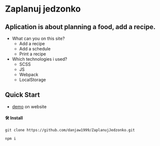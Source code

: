 # Zaplanuj jedzonko

## Aplication is about planning a food, add a recipe.


- What can you on this site?
  - Add a recipe
  - Add a schedule
  - Print a recipe
- Which technologies i used?
  - SCSS
  - JS
  - Webpack
  - LocalStorage

## Quick Start
* [demo](https://danjaw1999.github.io/ZaplanujJedzonko/.) on website

#### 🛠 Install

```
git clone https://github.com/danjaw1999/ZaplanujJedzonko.git
```

```
npm i
```


